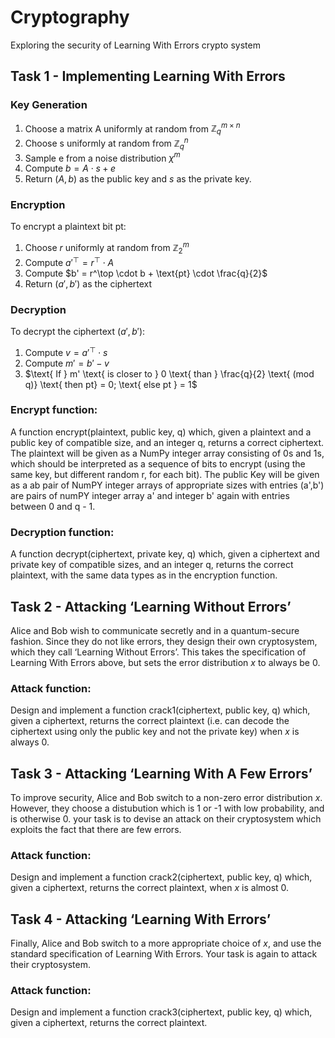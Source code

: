 # Cryptography
Exploring the security of Learning With Errors crypto system

## Task 1 - Implementing Learning With Errors

### Key Generation
1. Choose a matrix A uniformly at random from $\mathbb{Z}_q^{m \times n}$
2. Choose s uniformly at random from $\mathbb{Z}_q^n$
3. Sample e from a noise distribution $\chi^m$
4. Compute $b = A \cdot s + e$
5. Return $(A, b)$ as the public key and $s$ as the private key.

### Encryption

To encrypt a plaintext bit $\text{pt}$:

1. Choose $r$ uniformly at random from $\mathbb{Z}_2^m$
2. Compute $a'^\top = r^\top \cdot A$
3. Compute $b' = r^\top \cdot b + \text{pt} \cdot \frac{q}{2}$
4. Return $(a', b')$ as the ciphertext

### Decryption

To decrypt the ciphertext $(a', b')$:

1. Compute $v = a'^\top \cdot s$
2. Compute $m' = b' - v$
3. $\text{ If } m' \text{ is closer to } 0 \text{ than } \frac{q}{2} \text{ (mod q)} \text{ then pt} = 0; \text{ else pt } = 1$

### Encrypt function:
A function encrypt(plaintext, public key, q) which, given a plaintext and a public key of compatible size, and an integer q, returns a correct ciphertext. The plaintext will be given as a NumPy integer array consisting of 0s and 1s, which should be interpreted as a sequence of bits to encrypt (using the same key, but different random r, for each bit). The public Key will be given as a ab pair of NumPY integer arrays of appropriate sizes with entries (a',b') are pairs of numPY integer array a' and integer b' again with entries between 0 and q - 1.

### Decryption function:
A function decrypt(ciphertext, private key, q) which, given a ciphertext and private key of compatible sizes, and an integer q, returns the correct plaintext, with the same data types as in the encryption function.

## Task 2 - Attacking ‘Learning Without Errors’

Alice and Bob wish to communicate secretly and in a quantum-secure fashion. Since they do not like errors, they design their own cryptosystem, which they call ‘Learning Without Errors’. This takes the specification of Learning With Errors above, but sets the error distribution $x$ to always be 0.

### Attack function:
Design and implement a function crack1(ciphertext, public key, q) which, given a ciphertext, returns the correct plaintext (i.e. can decode the ciphertext using only the public key and not the private key) when $x$ is always 0.

## Task 3 - Attacking ‘Learning With A Few Errors’

To improve security, Alice and Bob switch to a non-zero error distribution $x$. However, they choose a distubution which is 1 or -1 with low probability, and is otherwise 0. your task is to devise an attack on their cryptosystem which exploits the fact that there are few errors.

### Attack function:
Design and implement a function crack2(ciphertext, public key, q) which, given a ciphertext, returns the correct plaintext, when $x$ is almost 0.

## Task 4 - Attacking ‘Learning With Errors’

Finally, Alice and Bob switch to a more appropriate choice of $x$, and use the standard specification of Learning With Errors. Your task is again to attack their cryptosystem.

### Attack function:
Design and implement a function crack3(ciphertext, public key, q) which, given a ciphertext, returns the correct plaintext.
